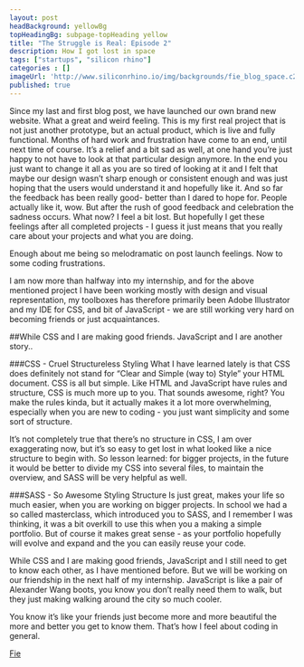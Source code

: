 ```yaml
---
layout: post
headBackground: yellowBg
topHeadingBg: subpage-topHeading yellow
title: "The Struggle is Real: Episode 2"
description: How I got lost in space 
tags: ["startups", "silicon rhino"]
categories : []
imageUrl: 'http://www.siliconrhino.io/img/backgrounds/fie_blog_space.c2e0.png'
published: true
---
```


Since my last and first blog post, we have launched our own brand new website. What a great and weird feeling. This is my first real project that is not just another prototype, but an actual product, which is live and fully functional. Months of hard work and frustration have come to an end, until next time of course. It’s a relief and a bit sad as well, at one hand you’re just happy to not have to look at that particular design anymore. In the end you just want to change it all as you are so tired of looking at it and I felt that maybe our design wasn’t sharp enough or consistent enough and was just hoping that the users would understand it and hopefully like it. And so far the feedback has been really good- better than I dared to hope for. People actually like it, wow. But after the rush of good feedback and celebration the sadness occurs. What now? I feel a bit lost. But hopefully I get these feelings after all completed projects - I guess it just means that you really care about your projects and what you are doing.

Enough about me being so melodramatic on post launch feelings. Now to some coding frustrations.

I am now more than halfway into my internship, and for the above mentioned project I have been working mostly with design and visual representation, my toolboxes has therefore primarily been Adobe Illustrator and my IDE for CSS, and bit of JavaScript - we are still working very hard on becoming friends or just acquaintances.

<div class="bottom-border yellow"></div>
##While CSS and I are making good friends. JavaScript and I are another story..
<div class="bottom-border yellow"></div>

###CSS - Cruel Structureless Styling
What I have learned lately is that CSS does definitely not stand for “Clear and Simple (way to) Style” your HTML document. CSS is all but simple. Like HTML and JavaScript have rules and structure, CSS is much more up to you. That sounds awesome, right? You make the rules kinda, but it actually makes it a lot more overwhelming, especially when you are new to coding - you just want simplicity and some sort of structure. 

It’s not completely true that there’s no structure in CSS, I am over exaggerating now, but it’s so easy to get lost in what looked like a nice structure to begin with. So lesson learned: for bigger projects, in the future it would be better to divide my CSS into several files, to maintain the overview, and SASS will be very helpful as well.

###SASS - So Awesome Styling Structure
Is just great, makes your life so much easier, when you are working on bigger projects. In school we had a so called masterclass, which introduced you to SASS, and I remember I was thinking, it was a bit overkill to use this when you a making a simple portfolio. But of course it makes great sense - as your portfolio hopefully will evolve and expand and the you can easily reuse your code.

While CSS and I are making good friends, JavaScript and I still need to get to know each other, as I have mentioned before. But we will be working on our friendship in the next half of my internship. JavaScript is like a pair of Alexander Wang boots, you know you don’t really need them to walk, but they just making walking around the city so much cooler. 

You know it’s like your friends just become more and more beautiful the more and better you get to know them. That’s how I feel about coding in general.



[Fie](https://twitter.com/fiejelved)





<!-- [get the PDF]({{ site.url }}/assets/mydoc.pdf). -->
